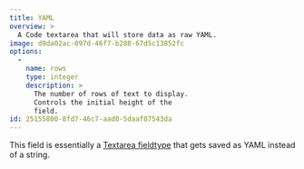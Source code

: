 ```yaml
---
title: YAML
overview: >
  A Code textarea that will store data as raw YAML.
image: d9da02ac-097d-46f7-b288-67d5c13852fc
options:
  -
    name: rows
    type: integer
    description: >
      The number of rows of text to display.
      Controls the initial height of the
      field.
id: 25155800-8fd7-46c7-aad0-5daaf07543da
---
```

This field is essentially a [Textarea fieldtype](/reference/fieldtypes/textarea) that gets saved as YAML instead of a string.
